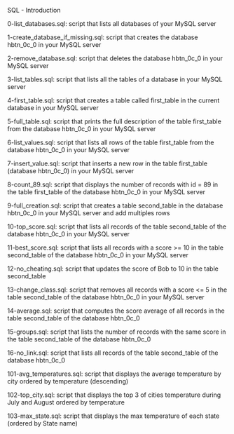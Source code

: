 SQL - Introduction

0-list_databases.sql: script that lists all databases of your MySQL server

1-create_database_if_missing.sql: script that creates the database hbtn_0c_0 in your MySQL server

2-remove_database.sql: script that deletes the database hbtn_0c_0 in your MySQL server

3-list_tables.sql: script that lists all the tables of a database in your MySQL server

4-first_table.sql: script that creates a table called first_table in the current database in your MySQL server

5-full_table.sql: script that prints the full description of the table first_table from the database hbtn_0c_0 in your MySQL server

6-list_values.sql: script that lists all rows of the table first_table from the database hbtn_0c_0 in your MySQL server

7-insert_value.sql: script that inserts a new row in the table first_table (database hbtn_0c_0) in your MySQL server

8-count_89.sql: script that displays the number of records with id = 89 in the table first_table of the database hbtn_0c_0 in your MySQL server

9-full_creation.sql: script that creates a table second_table in the database hbtn_0c_0 in your MySQL server and add multiples rows

10-top_score.sql: script that lists all records of the table second_table of the database hbtn_0c_0 in your MySQL server

11-best_score.sql: script that lists all records with a score >= 10 in the table second_table of the database hbtn_0c_0 in your MySQL server

12-no_cheating.sql: script that updates the score of Bob to 10 in the table second_table

13-change_class.sql: script that removes all records with a score <= 5 in the table second_table of the database hbtn_0c_0 in your MySQL server

14-average.sql: script that computes the score average of all records in the table second_table of the database hbtn_0c_0

15-groups.sql: script that lists the number of records with the same score in the table second_table of the database hbtn_0c_0

16-no_link.sql: script that lists all records of the table second_table of the database hbtn_0c_0

101-avg_temperatures.sql: script that displays the average temperature by city ordered by temperature (descending)

102-top_city.sql: script that displays the top 3 of cities temperature during July and August ordered by temperature

103-max_state.sql: script that displays the max temperature of each state (ordered by State name)
